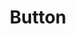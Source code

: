 ---
layout: pattern.njk
tags: 
    - legacy_components_en
key: button-legacy_en
title: Button
parent: legacy_components_en
image: legacy/overview/button.webp
keywords: 
order: 40
---